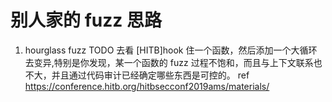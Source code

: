# 别人家的 fuzz 思路
1. hourglass fuzz
TODO 去看
[HITB]hook 住一个函数，然后添加一个大循环去变异,特别是你发现，某一个函数的 fuzz 过程不饱和，而且与上下文联系也不大，并且通过代码审计已经确定哪些东西是可控的。
ref https://conference.hitb.org/hitbsecconf2019ams/materials/